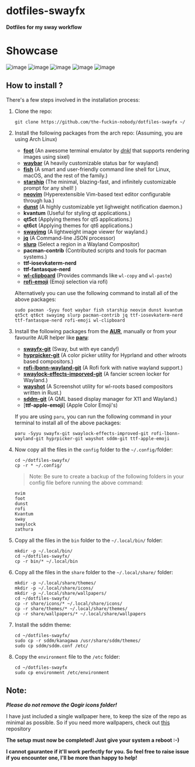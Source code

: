 # dotfiles-swayfx

**Dotfiles for my sway workflow**
# Showcase
![image](https://github.com/the-fuckin-nobody/dotfiles-swayfx/assets/97352165/9a08993a-7197-495b-9f65-d3e3dae19dc9)
![image](https://github.com/the-fuckin-nobody/dotfiles-swayfx/assets/97352165/3643461d-5a1c-4a4a-b242-31fedcb1cf6b)
![image](https://github.com/the-fuckin-nobody/dotfiles-swayfx/assets/97352165/4323cda9-507a-4b4f-bb93-0d001fd3e775)
![image](https://github.com/the-fuckin-nobody/dotfiles-swayfx/assets/97352165/e9f716d1-8353-41b0-9bff-a04155a23ed2)
![image](https://github.com/the-fuckin-nobody/dotfiles-swayfx/assets/97352165/cbcee880-4439-47b6-9aa4-104fa27d4d4a)



## How to install ?

There's a few steps involved in the installation process: 

1. Clone the repo:
    ```
    git clone https://github.com/the-fuckin-nobody/dotfiles-swayfx ~/
    ```

1. Install the following packages from the arch repo: (Assuming, you are using Arch Linux)
    - [**foot**](https://codeberg.org/dnkl/foot) (An awesome terminal emulator by [*dnkl*](https://codeberg.org/dnkl) that supports rendering images using sixel)
    - [**waybar**](https://github.com/Alexays/Waybar) (A heavily customizable status bar for wayland)
    - [**fish**](https://fishshell.com) (A smart and user-friendly command line shell for Linux, macOS, and the rest of the family.)
    - [**starship**](https://starship.rs) (The minimal, blazing-fast, and infinitely customizable prompt for any shell! )
    - [**neovim**](https://nvim.io) (Hyperextensible Vim-based text editor configurable through lua.)
    - [**dunst**](https://dunst-project.org) (A highly customizable yet lighweight notification daemon.)
    - **kvantum** (Useful for styling qt applications.)
    - **qt5ct** (Applying themes for qt5 applications.)
    - **qt6ct** (Applying themes for qt6 applications.)
    - [**swayimg**](https://github.com/artemsen/swayimg) (A lightweight image viewer for wayland.)
    - [**jq**](https://github.com/jqlang/jq) (A Command-line JSON processor)
    - [**slurp**](https://github.com/emersion/slurp) (Select a region in a Wayland Compositor)
    - **pacman-contrib** (Contributed scripts and tools for pacman systems.)
    - **ttf-iosevkaterm-nerd**
    - **ttf-fantasque-nerd**
    - [**wl-clipboard**](https://github.com/bugaevc/wl-clipboard) (Provides commands like `wl-copy` and `wl-paste`)
    - [**rofi-emoji**](https://github.com/Mange/rofi-emoji) (Emoji selection via rofi)

    Alternatively you can use the following command to install all of the above packages:
    ```
    sudo pacman -Syyu foot waybar fish starship neovim dunst kvantum qt5ct qt6ct swayimg slurp pacman-contrib jq ttf-iosevkaterm-nerd ttf-fantasque-nerd rofi-emoji wl-clipboard
    ```

1. Install the following packages from the [**AUR**](https://aur.archlinux.org), manually or from your favourite AUR helper like [**paru**](https:/github.com/https://github.com/Morganamilo/paru):
    - [**swayfx-git**](https://github.com/WillPower3309/swayfx) (Sway, but with eye candy!)
    - [**hyprpicker-git**](https://github.com/hyprwm/hyprpicker) (A color picker utility for Hyprland and other wlroots based compositors.)
    - [**rofi-lbonn-wayland-git**](https://github.com/lbonn/rofi) (A Rofi fork with native wayland support.)
    - [**swaylock-effects-imporved-git**](https://github.com/Xenfo/swaylock-effects-improved) (A fancier screen locker for Wayland.)
    - [**wayshot**](https://github.com/waycrate/wayshot) (A Screenshot utility for wl-roots based compositors written in Rust.)
    - [**sddm-git**](https://github.com/sddm/sddm) (A QML based display manager for X11 and Wayland.)
    - [**ttf-apple-emoji**] (Apple Color Emoji's)

    If you are using `paru`, you can run the following command in your terminal to install all of the above packages:
    ```
    paru -Syyu swayfx-git swaylock-effects-improved-git rofi-lbonn-wayland-git hyprpicker-git wayshot sddm-git ttf-apple-emoji
    ```

1. Now copy all the files in the `config` folder to the `~/.config/`folder: 
    ```
    cd ~/dotfiles-swayfx/
    cp -r * ~/.config/
    ```
    > Note: Be sure to create a backup of the following folders in your config file before running the above command:
    ```
    nvim
    foot
    dunst
    rofi
    Kvantum
    sway
    swaylock
    zathura
    ```

1. Copy all the files in the `bin` folder to the `~/.local/bin/` folder:
    ```
    mkdir -p ~/.local/bin/
    cd ~/dotfiles-swayfx/
    cp -r bin/* ~/.local/bin 
    ```

1. Copy all the files in the `share` folder to the `~/.local/share/` folder:
    ```
    mkdir -p ~/.local/share/themes/
    mkdir -p ~/.local/share/icons/
    mkdir -p ~/.local/share/wallpapers/
    cd ~/dotfiles-swayfx/
    cp -r share/icons/* ~/.local/share/icons/
    cp -r share/themes/* ~/.local/share/themes/
    cp -r share/wallpapers/* ~/.local/share/wallpapers
    ```
1. Install the sddm theme:
    ```
    cd ~/dotfiles-swayfx/
    sudo cp -r sddm/kanagawa /usr/share/sddm/themes/
    sudo cp sddm/sddm.conf /etc/
    ```

1. Copy the `environment` file to the `/etc` folder:
    ```
    cd ~/dotfiles-swayfx
    sudo cp environment /etc/environment
    ```

## Note:
***Please do not remove the Qogir icons folder!***

I have just included a single wallpaper here, to keep the size of the repo as minimal as possible. So if you need more wallpapers, check out [this](https://github.com/the-fuckin-nobody/wallpapers) repository

**The setup must now be completed! Just give your system a reboot :-)**

**I cannot gaurantee if it'll work perfectly for you. So feel free to raise issue if you encounter one, I'll be more than happy to help!**
